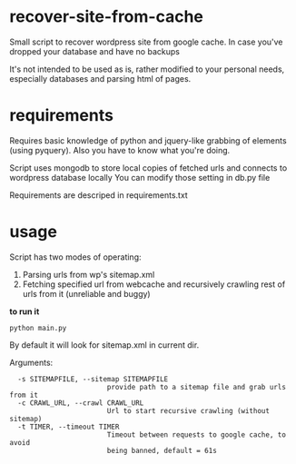 recover-site-from-cache
=======================

Small script to recover wordpress site from google cache. In case you've dropped your database and have no backups

It's not intended to be used as is, rather modified to your personal needs, especially databases and parsing html of pages.

requirements
============
Requires basic knowledge of python and jquery-like grabbing of elements (using pyquery). Also you have to know what you're doing.

Script uses mongodb to store local copies of fetched urls and connects to wordpress database locally
You can modify those setting in db.py file

Requirements are descriped in requirements.txt


usage
===========

Script has two modes of operating:

 1. Parsing urls from wp's sitemap.xml
 2. Fetching specified url from webcache and recursively crawling rest of urls from it (unreliable and buggy)

__to run it__

```
python main.py 
```
By default it will look for sitemap.xml in current dir.

Arguments:

```
  -s SITEMAPFILE, --sitemap SITEMAPFILE
                        provide path to a sitemap file and grab urls from it
  -c CRAWL_URL, --crawl CRAWL_URL
                        Url to start recursive crawling (without sitemap)
  -t TIMER, --timeout TIMER
                        Timeout between requests to google cache, to avoid
                        being banned, default = 61s
```
